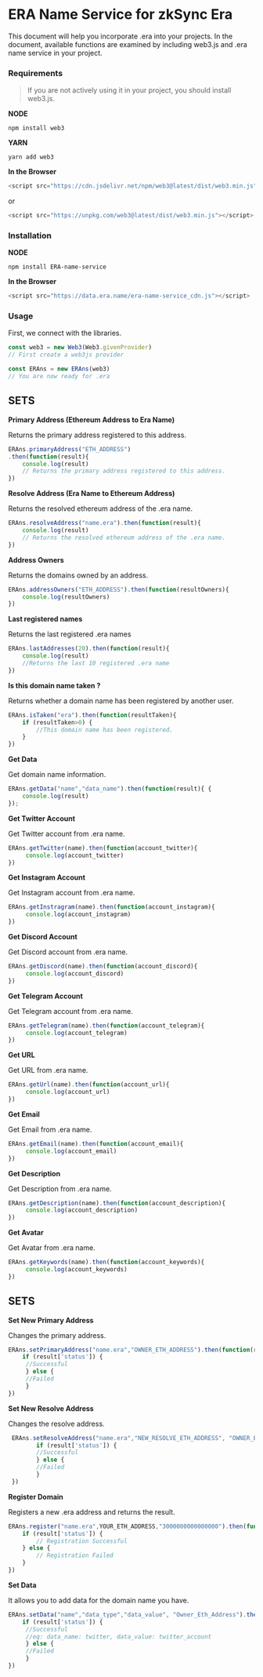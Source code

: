 # ERA Name Service for zkSync Era 
This document will help you incorporate .era into your projects. In the document, available functions are examined by including web3.js and .era name service in your project.


### Requirements
>If you are not actively using it in your project, you should install web3.js.

**NODE**
```
npm install web3
```

**YARN**
```
yarn add web3
```

**In the Browser**
```javascript
<script src="https://cdn.jsdelivr.net/npm/web3@latest/dist/web3.min.js"></script>
```
or
```javascript
<script src="https://unpkg.com/web3@latest/dist/web3.min.js"></script>
```

### Installation

**NODE**
```
npm install ERA-name-service
```

**In the Browser**
```javascript
<script src="https://data.era.name/era-name-service_cdn.js"></script>
```


### Usage
First, we connect with the libraries.

```javascript
const web3 = new Web3(Web3.givenProvider)
// First create a web3js provider

const ERAns = new ERAns(web3)
// You are now ready for .era
```

## SETS

**Primary Address (Ethereum Address to Era Name)**

Returns the primary address registered to this address.
```javascript
ERAns.primaryAddress("ETH_ADDRESS")
.then(function(result){
    console.log(result)
    // Returns the primary address registered to this address.
})
```

**Resolve Address  (Era Name to Ethereum Address)**

Returns the resolved ethereum address of the .era name.
```javascript
ERAns.resolveAddress("name.era").then(function(result){
    console.log(result)
    // Returns the resolved ethereum address of the .era name.
})
```

**Address Owners**

Returns the domains owned by an address.
```javascript
ERAns.addressOwners("ETH_ADDRESS").then(function(resultOwners){
	console.log(resultOwners)	
})
```  

**Last registered names**

Returns the last  registered .era names
```javascript
ERAns.lastAddresses(20).then(function(result){
    console.log(result)
    //Returns the last 10 registered .era name
})
```

**Is this domain name taken ?**

Returns whether a domain name has been registered by another user.
```javascript
ERAns.isTaken("era").then(function(resultTaken){
    if (resultTaken>0) {
        //This domain name has been registered.
    } 
})
```


**Get Data**

Get domain name information.
```javascript
ERAns.getData("name","data_name").then(function(result){ {
    console.log(result)
});
```


**Get Twitter Account**

Get Twitter account from .era name.
```javascript
ERAns.getTwitter(name).then(function(account_twitter){
     console.log(account_twitter)
})
```


**Get Instagram Account**

Get Instagram account from .era name.
```javascript
ERAns.getInstragram(name).then(function(account_instagram){
     console.log(account_instagram)
})
```

**Get Discord Account**

Get Discord account from .era name.
```javascript
ERAns.getDiscord(name).then(function(account_discord){
     console.log(account_discord)
})
```

**Get Telegram Account**

Get Telegram account from .era name.
```javascript
ERAns.getTelegram(name).then(function(account_telegram){
     console.log(account_telegram)
})
```

**Get URL**

Get URL from .era name.
```javascript
ERAns.getUrl(name).then(function(account_url){
     console.log(account_url)
})
```

**Get Email**

Get Email from .era name.
```javascript
ERAns.getEmail(name).then(function(account_email){
     console.log(account_email)
})
```


**Get Description**

Get Description from .era name.
```javascript
ERAns.getDescription(name).then(function(account_description){
     console.log(account_description)
})
```

**Get Avatar**

Get Avatar from .era name.
```javascript
ERAns.getKeywords(name).then(function(account_keywords){
     console.log(account_keywords)
})
```

## SETS

**Set New Primary Address**

Changes the primary address.
```javascript
ERAns.setPrimaryAddress("name.era","OWNER_ETH_ADDRESS").then(function(result){
    if (result['status']) {
     //Successful
     } else {
     //Failed
     }
})
```

**Set New Resolve Address**

Changes the resolve address.
```javascript
 ERAns.setResolveAddress("name.era","NEW_RESOLVE_ETH_ADDRESS", "OWNER_ETH_ADDRESS").then(function(result){
        if (result['status']) {
        //Successful
        } else {
        //Failed
        }
 })
```

**Register Domain**

Registers a new .era address and returns the result.
```javascript
ERAns.register("name.era",YOUR_ETH_ADDRESS,"3000000000000000").then(function(result){
    if (result['status']) {
        // Registration Successful
    } else {
        // Registration Failed
    }
})
```


**Set Data**

It allows you to add data for the domain name you have.
```javascript
ERAns.setData("name","data_type","data_value", "Owner_Eth_Address").then(function(result){
    if (result['status']) {
     //Successful
     //eq: data_name: twitter, data_value: twitter_account
     } else {
     //Failed
     }
})
```
